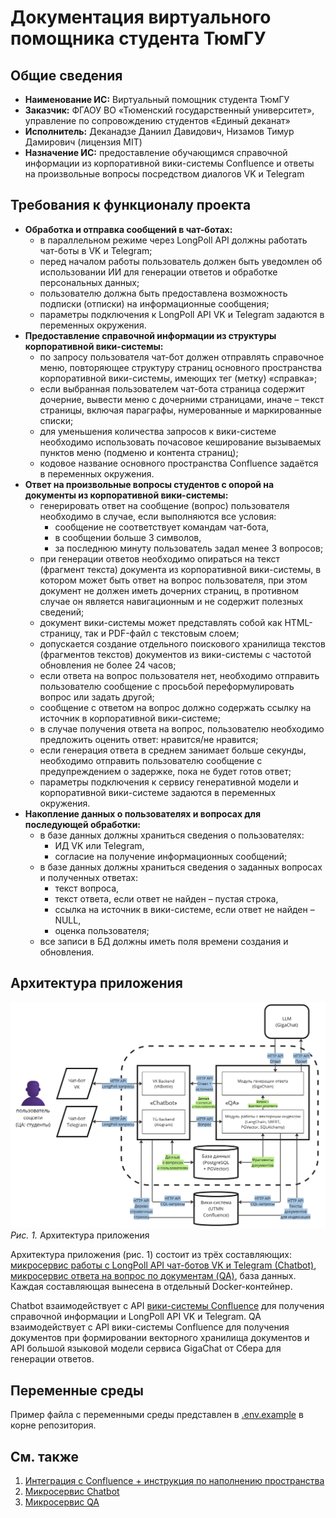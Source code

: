 # Документация виртуального помощника студента ТюмГУ

## Общие сведения
 * **Наименование ИС:** Виртуальный помощник студента ТюмГУ
 * **Заказчик:** ФГАОУ ВО «Тюменский государственный университет», управление по сопровождению студентов «Единый деканат»
 * **Исполнитель:** Деканадзе Даниил Давидович, Низамов Тимур Дамирович (лицензия MIT)
 * **Назначение ИС:** предоставление обучающимся справочной информации из корпоративной вики-системы Confluence и ответы на произвольные вопросы посредством диалогов VK и Telegram

## Требования к функционалу проекта
 * **Обработка и отправка сообщений в чат-ботах:**
   * в параллельном режиме через LongPoll API должны работать чат-боты в VK и Telegram;
   * перед началом работы пользователь должен быть уведомлен об использовании ИИ для генерации ответов и обработке персональных данных;
   * пользователю должна быть предоставлена возможность подписки (отписки) на информационные сообщения;
   * параметры подключения к LongPoll API VK и Telegram задаются в переменных окружения.
 * **Предоставление справочной информации из структуры корпоративной вики-системы:**
   * по запросу пользователя чат-бот должен отправлять справочное меню, повторяющее структуру страниц основного пространства корпоративной вики-системы, имеющих тег (метку) «справка»;
   * если выбранная пользователем чат-бота страница содержит дочерние, вывести меню с дочерними страницами, иначе – текст страницы, включая параграфы, нумерованные и маркированные списки;
   * для уменьшения количества запросов к вики-системе необходимо использовать почасовое кеширование вызываемых пунктов меню (подменю и контента страниц);
   * кодовое название основного пространства Confluence задаётся в переменных окружения.
 * **Ответ на произвольные вопросы студентов с опорой на документы из корпоративной вики-системы:**
   * генерировать ответ на сообщение (вопрос) пользователя необходимо в случае, если выполняются все условия:
     * сообщение не соответствует командам чат-бота,
     * в сообщении больше 3 символов,
     * за последнюю минуту пользователь задал менее 3 вопросов;
   * при генерации ответов необходимо опираться на текст (фрагмент текста) документа из корпоративной вики-системы, в котором может быть ответ на вопрос пользователя, при этом документ не должен иметь дочерних страниц, в противном случае он является навигационным и не содержит полезных сведений;
   * документ вики-системы может представлять собой как HTML-страницу, так и PDF-файл с текстовым слоем;
   * допускается создание отдельного поискового хранилища текстов (фрагментов текстов) документов из вики-системы с частотой обновления не более 24 часов;
   * если ответа на вопрос пользователя нет, необходимо отправить пользователю сообщение с просьбой переформулировать вопрос или задать другой;
   * сообщение с ответом на вопрос должно содержать ссылку на источник в корпоративной вики-системе;
   * в случае получения ответа на вопрос, пользователю необходимо предложить оценить ответ: нравится/не нравится;
   * если генерация ответа в среднем занимает больше секунды, необходимо отправить пользователю сообщение с предупреждением о задержке, пока не будет готов ответ;
   * параметры подключения к сервису генеративной модели и корпоративной вики-системе задаются в переменных окружения.
 * **Накопление данных о пользователях и вопросах для последующей обработки:**
   * в базе данных должны храниться сведения о пользователях:
     * ИД VK или Telegram,
     * согласие на получение информационных сообщений;
   * в базе данных должны храниться сведения о заданных вопросах и полученных ответах:
     * текст вопроса,
     * текст ответа, если ответ не найден – пустая строка,
     * ссылка на источник в вики-системе, если ответ не найден – NULL,
     * оценка пользователя;
   * все записи в БД должны иметь поля времени создания и обновления.

## Архитектура приложения

![Рис. 1. Архитектура приложения](images/architecture.png)
*Рис. 1.* Архитектура приложения

Архитектура приложения (рис. 1) состоит из трёх составляющих: [микросервис работы с LongPoll API чат-ботов VK и Telegram (Chatbot)](chatbot.md), [микросервис ответа на вопрос по документам (QA)](qa.md), база данных. Каждая составляющая вынесена в отдельный Docker-контейнер.

Chatbot взаимодействует с API [вики-системы Confluence](confluence-integration.md) для получения справочной информации и LongPoll API VK и Telegram. QA взаимодействует с API вики-системы Confluence для получения документов при формировании векторного хранилища документов и API большой языковой модели сервиса GigaChat от Сбера для генерации ответов.

## Переменные среды
Пример файла с переменными среды представлен в [.env.example](../.env.example) в корне репозитория.

## См. также
1. [Интеграция с Confluence + инструкция по наполнению пространства](confluence-integration.md)
2. [Микросервис Chatbot](chatbot.md)
3. [Микросервис QA](qa.md)
